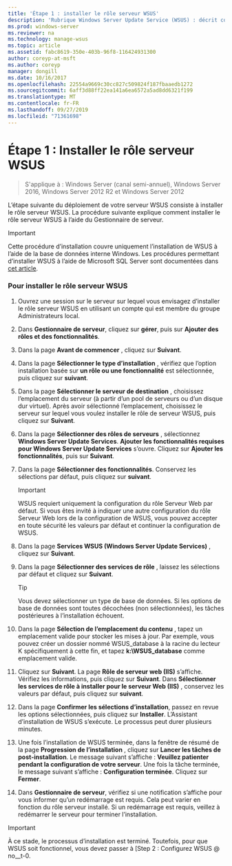 ```yaml
---
title: 'Étape 1 : installer le rôle serveur WSUS'
description: 'Rubrique Windows Server Update Service (WSUS) : décrit comment installer le rôle serveur à l’aide de Gestionnaire de serveur'
ms.prod: windows-server
ms.reviewer: na
ms.technology: manage-wsus
ms.topic: article
ms.assetid: fabc8619-350e-403b-96f8-116424931300
author: coreyp-at-msft
ms.author: coreyp
manager: dongill
ms.date: 10/16/2017
ms.openlocfilehash: 22554a9669c30cc827c509824f187fbaaedb1272
ms.sourcegitcommit: 6aff3d88ff22ea141a6ea6572a5ad8dd6321f199
ms.translationtype: MT
ms.contentlocale: fr-FR
ms.lasthandoff: 09/27/2019
ms.locfileid: "71361698"
---
```

# <a name="step-1-install-the-wsus-server-role"></a>Étape 1 : Installer le rôle serveur WSUS

>S'applique à : Windows Server (canal semi-annuel), Windows Server 2016, Windows Server 2012 R2 et Windows Server 2012

L’étape suivante du déploiement de votre serveur WSUS consiste à installer le rôle serveur WSUS. La procédure suivante explique comment installer le rôle serveur WSUS à l’aide du Gestionnaire de serveur.

> [!IMPORTANT]
> Cette procédure d’installation couvre uniquement l’installation de WSUS à l’aide de la base de données interne Windows. Les procédures permettant d’installer WSUS à l’aide de Microsoft SQL Server sont documentées dans [cet article](https://social.technet.microsoft.com/wiki/contents/articles/10020.installing-wsus-server-role-on-windows-server-2012-with-microsoft-sql-database.aspx).

### <a name="to-install-the-wsus-server-role"></a>Pour installer le rôle serveur WSUS

1.  Ouvrez une session sur le serveur sur lequel vous envisagez d’installer le rôle serveur WSUS en utilisant un compte qui est membre du groupe Administrateurs local.

2.  Dans **Gestionnaire de serveur**, cliquez sur **gérer**, puis sur **Ajouter des rôles et des fonctionnalités**.

3.  Dans la page **Avant de commencer** , cliquez sur **Suivant**.

4.  Dans la page **Sélectionner le type d’installation** , vérifiez que l’option installation basée sur **un rôle ou une fonctionnalité** est sélectionnée, puis cliquez sur **suivant**.

5.  Dans la page **Sélectionner le serveur de destination** , choisissez l’emplacement du serveur (à partir d’un pool de serveurs ou d’un disque dur virtuel). Après avoir sélectionné l’emplacement, choisissez le serveur sur lequel vous voulez installer le rôle de serveur WSUS, puis cliquez sur **Suivant**.

6.  Dans la page **Sélectionner des rôles de serveurs** , sélectionnez **Windows Server Update Services**.  **Ajouter les fonctionnalités requises pour Windows Server Update Services** s’ouvre. Cliquez sur **Ajouter les fonctionnalités**, puis sur **Suivant**.

7.  Dans la page **Sélectionner des fonctionnalités**. Conservez les sélections par défaut, puis cliquez sur **suivant**.

    > [!IMPORTANT]
    > WSUS requiert uniquement la configuration du rôle Serveur Web par défaut. Si vous êtes invité à indiquer une autre configuration du rôle Serveur Web lors de la configuration de WSUS, vous pouvez accepter en toute sécurité les valeurs par défaut et continuer la configuration de WSUS.

8.  Dans la page **Services WSUS (Windows Server Update Services)** , cliquez sur **Suivant**.

9. Dans la page **Sélectionner des services de rôle** , laissez les sélections par défaut et cliquez sur **Suivant**.

    > [!TIP]
    > Vous devez sélectionner un type de base de données. Si les options de base de données sont toutes décochées (non sélectionnées), les tâches postérieures à l’installation échouent.

10. Dans la page **Sélection de l’emplacement du contenu** , tapez un emplacement valide pour stocker les mises à jour. Par exemple, vous pouvez créer un dossier nommé WSUS_database à la racine du lecteur K spécifiquement à cette fin, et tapez **k:\WSUS_database** comme emplacement valide.

11. Cliquez sur **Suivant**. La page **Rôle de serveur web (IIS)** s’affiche. Vérifiez les informations, puis cliquez sur **Suivant**. Dans **Sélectionner les services de rôle à installer pour le serveur Web (IIS)** , conservez les valeurs par défaut, puis cliquez sur **suivant**.

12. Dans la page **Confirmer les sélections d’installation**, passez en revue les options sélectionnées, puis cliquez sur **Installer**. L’Assistant d’installation de WSUS s’exécute. Le processus peut durer plusieurs minutes.

13. Une fois l’installation de WSUS terminée, dans la fenêtre de résumé de la page **Progression de l’installation** , cliquez sur **Lancer les tâches de post-installation**. Le message suivant s’affiche : **Veuillez patienter pendant la configuration de votre serveur**. Une fois la tâche terminée, le message suivant s’affiche : **Configuration terminée**. Cliquez sur **Fermer**.

14. Dans **Gestionnaire de serveur**, vérifiez si une notification s’affiche pour vous informer qu’un redémarrage est requis. Cela peut varier en fonction du rôle serveur installé. Si un redémarrage est requis, veillez à redémarrer le serveur pour terminer l’installation.

> [!IMPORTANT]
> À ce stade, le processus d’installation est terminé. Toutefois, pour que WSUS soit fonctionnel, vous devez passer à [Step 2 : Configurez WSUS @ no__t-0.

